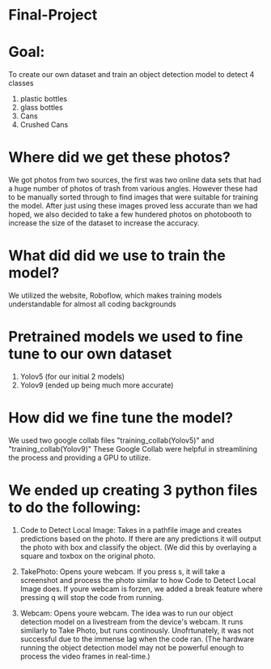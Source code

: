 # Final-Project

# Goal: 
To create our own dataset and train an object detection model to detect 4 classes

1. plastic bottles
2. glass bottles
3. Cans
4. Crushed Cans

# Where did we get these photos? 
We got photos from two sources, the first was two online data sets that had a huge number of photos of trash from various angles. However these had to be manually sorted through to find images that were suitable for training the model. After just using these images proved less accurate than we had hoped, we also decided to take a few hundered photos on photobooth to increase the size of the dataset to increase the accuracy. 

# What did did we  use to train the model?
We utilized the website, Roboflow, which makes training models understandable for almost all coding backgrounds

# Pretrained models we used to fine tune to our own dataset
1. Yolov5 (for our initial 2  models)
2. Yolov9 (ended up being much more accurate)

# How did we fine tune the model?
We used two google collab files "training_collab(Yolov5)" and "training_collab(Yolov9)"  These Google Collab were helpful in streamlining
the process and providing a GPU to utilize. 


# We ended up creating 3 python files to do the following:

1. Code to Detect Local Image: 
Takes in a pathfile image and creates predictions based on the photo. If there are any predictions it will output the photo with  box and classify the object. (We did this by overlaying a square and toxbox on the original photo.

2. TakePhoto:
   Opens youre webcam. If you press s, it will take a screenshot and process the photo similar to how Code to Detect Local Image does.
   If youre webcam is forzen, we added a break feature where pressing q will stop the code from running.

3. Webcam:
   Opens youre webcam. The idea was to run our object detection model on a livestream from the device's webcam. It runs similarly to
   Take Photo, but runs continously. Unofrtunately, it was not successful due to the immense lag when the code ran. (The hardware running
   the object detection model may not be powerful enough to process the video frames in real-time.)

   

   

